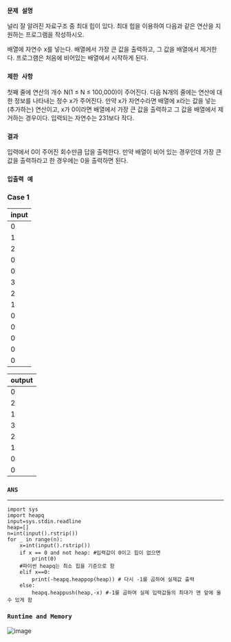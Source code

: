 ### `문제 설명`

널리 잘 알려진 자료구조 중 최대 힙이 있다. 최대 힙을 이용하여 다음과 같은 연산을 지원하는 프로그램을 작성하시오.

배열에 자연수 x를 넣는다.
배열에서 가장 큰 값을 출력하고, 그 값을 배열에서 제거한다.
프로그램은 처음에 비어있는 배열에서 시작하게 된다.

### `제한 사항`
첫째 줄에 연산의 개수 N(1 ≤ N ≤ 100,000)이 주어진다. 
다음 N개의 줄에는 연산에 대한 정보를 나타내는 정수 x가 주어진다. 
만약 x가 자연수라면 배열에 x라는 값을 넣는(추가하는) 연산이고, x가 0이라면 배열에서 가장 큰 값을 출력하고 그 값을 배열에서 제거하는 경우이다. 입력되는 자연수는 231보다 작다.

### `결과`

입력에서 0이 주어진 회수만큼 답을 출력한다. 만약 배열이 비어 있는 경우인데 가장 큰 값을 출력하라고 한 경우에는 0을 출력하면 된다.

### `입출력 예`
### Case 1

|input|
|---|
|0|
|1|
|2|
|0|
|0|
|3|
|2|
|1|
|0|
|0|
|0|
|0|
|0|

|output|
|---|
|0|
|2|
|1|
|3|
|2|
|1|
|0|
|0|

### `ANS`

----

```
import sys
import heapq
input=sys.stdin.readline
heap=[]
n=int(input().rstrip())
for _ in range(n):
    x=int(input().rstrip())
    if x == 0 and not heap: #입력값이 0이고 힙이 없으면
        print(0)
    #파이썬 heapq는 최소 힙을 기준으로 함
    elif x==0:
        print(-heapq.heappop(heap)) # 다시 -1를 곱하여 실제값 출력
    else:
        heapq.heappush(heap,-x) #-1를 곱하여 실제 입력값들의 최대가 맨 앞에 올 수 있게 함

```

### `Runtime and Memory`

![image](https://user-images.githubusercontent.com/106041072/229697202-569ba045-5e1a-4a72-8844-6a683493e1e7.png)
